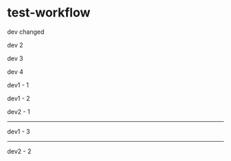 # test-workflow

dev changed

dev 2

dev 3

dev 4

dev1 - 1

dev1 - 2

dev2 - 1

---

dev1 - 3

***

dev2 - 2
